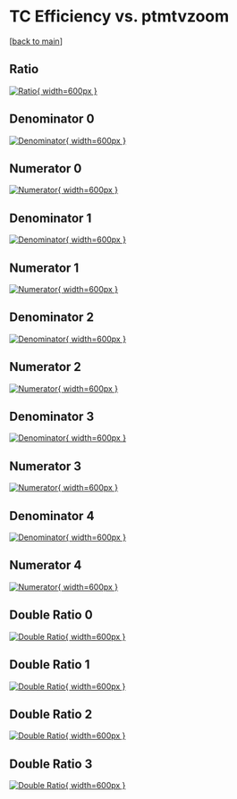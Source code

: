 # TC Efficiency vs. ptmtvzoom

[[back to main](./)]



## Ratio

[![Ratio](../mtv/var/TC_xtr_13_0_eff_ptmtvzoom.png){ width=600px }](../mtv/var/TC_xtr_13_0_eff_ptmtvzoom.pdf)

## Denominator 0

[![Denominator](../mtv/den/TC_xtr_13_0_eff_ptmtvzoom_den0.png){ width=600px }](../mtv/den/TC_xtr_13_0_eff_ptmtvzoom_den0.pdf)

## Numerator 0

[![Numerator](../mtv/num/TC_xtr_13_0_eff_ptmtvzoom_num0.png){ width=600px }](../mtv/num/TC_xtr_13_0_eff_ptmtvzoom_num0.pdf)

## Denominator 1

[![Denominator](../mtv/den/TC_xtr_13_0_eff_ptmtvzoom_den1.png){ width=600px }](../mtv/den/TC_xtr_13_0_eff_ptmtvzoom_den1.pdf)

## Numerator 1

[![Numerator](../mtv/num/TC_xtr_13_0_eff_ptmtvzoom_num1.png){ width=600px }](../mtv/num/TC_xtr_13_0_eff_ptmtvzoom_num1.pdf)

## Denominator 2

[![Denominator](../mtv/den/TC_xtr_13_0_eff_ptmtvzoom_den2.png){ width=600px }](../mtv/den/TC_xtr_13_0_eff_ptmtvzoom_den2.pdf)

## Numerator 2

[![Numerator](../mtv/num/TC_xtr_13_0_eff_ptmtvzoom_num2.png){ width=600px }](../mtv/num/TC_xtr_13_0_eff_ptmtvzoom_num2.pdf)

## Denominator 3

[![Denominator](../mtv/den/TC_xtr_13_0_eff_ptmtvzoom_den3.png){ width=600px }](../mtv/den/TC_xtr_13_0_eff_ptmtvzoom_den3.pdf)

## Numerator 3

[![Numerator](../mtv/num/TC_xtr_13_0_eff_ptmtvzoom_num3.png){ width=600px }](../mtv/num/TC_xtr_13_0_eff_ptmtvzoom_num3.pdf)

## Denominator 4

[![Denominator](../mtv/den/TC_xtr_13_0_eff_ptmtvzoom_den4.png){ width=600px }](../mtv/den/TC_xtr_13_0_eff_ptmtvzoom_den4.pdf)

## Numerator 4

[![Numerator](../mtv/num/TC_xtr_13_0_eff_ptmtvzoom_num4.png){ width=600px }](../mtv/num/TC_xtr_13_0_eff_ptmtvzoom_num4.pdf)

## Double Ratio 0

[![Double Ratio](../mtv/ratio/TC_xtr_13_0_eff_ptmtvzoom_ratio0.png){ width=600px }](../mtv/ratio/TC_xtr_13_0_eff_ptmtvzoom_ratio0.pdf)

## Double Ratio 1

[![Double Ratio](../mtv/ratio/TC_xtr_13_0_eff_ptmtvzoom_ratio1.png){ width=600px }](../mtv/ratio/TC_xtr_13_0_eff_ptmtvzoom_ratio1.pdf)

## Double Ratio 2

[![Double Ratio](../mtv/ratio/TC_xtr_13_0_eff_ptmtvzoom_ratio2.png){ width=600px }](../mtv/ratio/TC_xtr_13_0_eff_ptmtvzoom_ratio2.pdf)

## Double Ratio 3

[![Double Ratio](../mtv/ratio/TC_xtr_13_0_eff_ptmtvzoom_ratio3.png){ width=600px }](../mtv/ratio/TC_xtr_13_0_eff_ptmtvzoom_ratio3.pdf)

